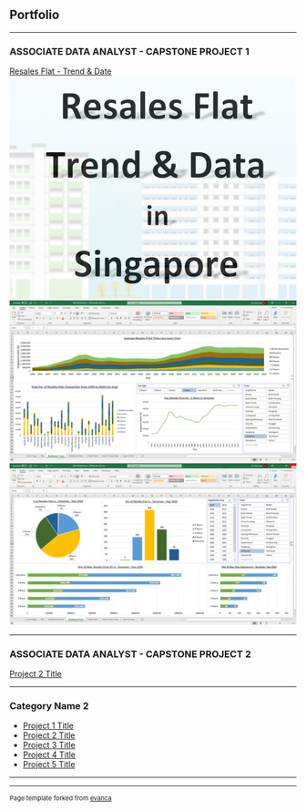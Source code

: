 ## Portfolio

---

### ASSOCIATE DATA ANALYST - CAPSTONE PROJECT 1

[Resales Flat - Trend & Date](/sample_page)
<img src="images/Project 1.png?raw=true"/>
<img src="images/Project 1 - Trend.png?raw=true"/>
<img src="images/Project 1 - Data.png?raw=true"/>

---

### ASSOCIATE DATA ANALYST - CAPSTONE PROJECT 2

[Project 2 Title](/pdf/sample_presentation.pdf)


---


### Category Name 2

- [Project 1 Title](http://example.com/)
- [Project 2 Title](http://example.com/)
- [Project 3 Title](http://example.com/)
- [Project 4 Title](http://example.com/)
- [Project 5 Title](http://example.com/)

---




---
<p style="font-size:11px">Page template forked from <a href="https://github.com/evanca/quick-portfolio">evanca</a></p>
<!-- Remove above link if you don't want to attibute -->
